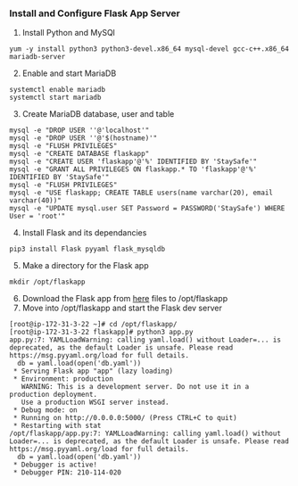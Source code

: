 ### Install and Configure Flask App Server

1) Install Python and MySQl
```
yum -y install python3 python3-devel.x86_64 mysql-devel gcc-c++.x86_64 mariadb-server
```
2) Enable and start MariaDB
```
systemctl enable mariadb
systemctl start mariadb
```
3) Create MariaDB database, user and table
```
mysql -e "DROP USER ''@'localhost'"
mysql -e "DROP USER ''@'$(hostname)'"
mysql -e "FLUSH PRIVILEGES"
mysql -e "CREATE DATABASE flaskapp"
mysql -e "CREATE USER 'flaskapp'@'%' IDENTIFIED BY 'StaySafe'"
mysql -e "GRANT ALL PRIVILEGES ON flaskapp.* TO 'flaskapp'@'%' IDENTIFIED BY 'StaySafe'"
mysql -e "FLUSH PRIVILEGES"
mysql -e "USE flaskapp; CREATE TABLE users(name varchar(20), email varchar(40))"
mysql -e "UPDATE mysql.user SET Password = PASSWORD('StaySafe') WHERE User = 'root'"
```
4) Install Flask and its dependancies
```
pip3 install Flask pyyaml flask_mysqldb
```
5) Make a directory for the Flask app
```
mkdir /opt/flaskapp
```
6) Download the Flask app from [here](https://github.com/hadriane/scripts/tree/master/app/flask) files to /opt/flaskapp
7) Move into /opt/flaskapp and start the Flask dev server
```
[root@ip-172-31-3-22 ~]# cd /opt/flaskapp/
[root@ip-172-31-3-22 flaskapp]# python3 app.py
app.py:7: YAMLLoadWarning: calling yaml.load() without Loader=... is deprecated, as the default Loader is unsafe. Please read https://msg.pyyaml.org/load for full details.
  db = yaml.load(open('db.yaml'))
 * Serving Flask app "app" (lazy loading)
 * Environment: production
   WARNING: This is a development server. Do not use it in a production deployment.
   Use a production WSGI server instead.
 * Debug mode: on
 * Running on http://0.0.0.0:5000/ (Press CTRL+C to quit)
 * Restarting with stat
/opt/flaskapp/app.py:7: YAMLLoadWarning: calling yaml.load() without Loader=... is deprecated, as the default Loader is unsafe. Please read https://msg.pyyaml.org/load for full details.
  db = yaml.load(open('db.yaml'))
 * Debugger is active!
 * Debugger PIN: 210-114-020
```
